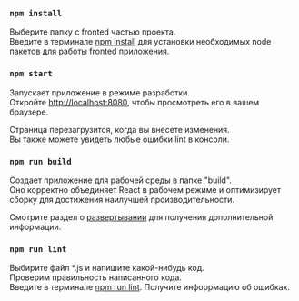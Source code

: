 ### `npm install`

Выберите папку с fronted частью проекта.\
Введите в терминале <u>npm install</u> для установки необходимых node пакетов для работы fronted приложения.

### `npm start`

Запускает приложение в режиме разработки.\
Откройте [http://localhost:8080](http://localhost:8080), чтобы просмотреть его в вашем браузере.

Страница перезагрузится, когда вы внесете изменения.\
Вы также можете увидеть любые ошибки lint в консоли.

### `npm run build`

Создает приложение для рабочей среды в папке "build".\
Оно корректно объединяет React в рабочем режиме и оптимизирует сборку для достижения наилучшей производительности.

Смотрите раздел о [развертывании](https://facebook.github.io/create-react-app/docs/deployment) для получения дополнительной информации.

### `npm run lint`

Выбирите файл *.js и напишите какой-нибудь код.\
Проверим правильность написанного кода.\
Введите в терминале <u>npm run lint</u>. Получите инфоррмацию об ошибках.

